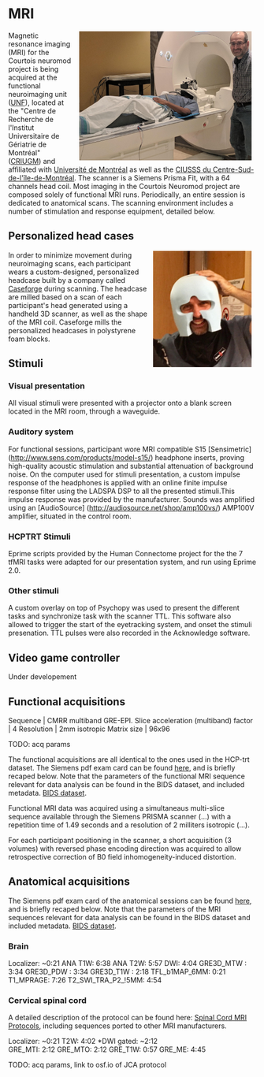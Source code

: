 # MRI

<img src="./_static/mri/mri.jpg" alt="UNF MRI" width="350" align="right" hspace="10"/> Magnetic resonance imaging (MRI) for the Courtois neuromod project is being acquired at the functional neuroimaging unit ([UNF](https://unf-montreal.ca/)), located at the "Centre de Recherche de l'Institut Universitaire de Gériatrie de Montréal" ([CRIUGM](http://www.criugm.qc.ca/)) and affiliated with [Université de Montréal](https://www.umontreal.ca/) as well as the [CIUSSS du Centre-Sud-de-l'île-de-Montréal](https://ciusss-centresudmtl.gouv.qc.ca/propos/services-en-anglais). The scanner is a Siemens Prisma Fit, with a 64 channels head coil. Most imaging in the Courtois Neuromod project are composed solely of functional MRI runs. Periodically, an entire session is dedicated to anatomical scans. The scanning environment includes a number of stimulation and response equipment, detailed below.   

## Personalized head cases
<img src="./_static/mri/headcase.png" alt="head case" width="200" align="right" hspace="10"/> In order to minimize movement during neuroimaging scans, each participant wears a custom-designed, personalized headcase built by a company called [Caseforge](https://caseforge.co) during scanning. The headcase are milled based on a scan of each participant's head generated using a handheld 3D scanner, as well as the shape of the MRI coil. Caseforge  mills the personalized headcases in polystyrene foam blocks.

## Stimuli

### Visual presentation

All visual stimuli were presented with a projector onto a blank screen located in the MRI room, through a waveguide.

### Auditory system

For functional sessions, participant wore MRI compatible  S15 [Sensimetric] (http://www.sens.com/products/model-s15/) headphone inserts, proving high-quality acoustic stimulation and substantial attenuation of background noise.  On the computer used for stimuli presentation, a custom impulse response of the headphones is applied with an online finite impulse response filter using the LADSPA DSP to all the presented stimuli.This impulse response was provided by the manufacturer. Sounds was amplified using an [AudioSource] (http://audiosource.net/shop/amp100vs/) AMP100V amplifier, situated in the control room.

### HCPTRT Stimuli

Eprime scripts provided by the Human Connectome project for the  the 7 tfMRI tasks were adapted for our presentation system, and run using Eprime 2.0.

### Other stimuli
A custom overlay on top of Psychopy was used to present the different tasks and synchronize task with the scanner TTL.
This software also allowed to trigger the start of the eyetracking system, and onset the stimuli presenation. TTL pulses were also recorded in the Acknowledge software.

## Video  game controller
Under developement

## Functional acquisitions

Sequence | CMRR multiband GRE-EPI.
Slice acceleration (multiband) factor | 4
Resolution | 2mm isotropic
Matrix size | 96x96

TODO: acq params



The functional acquisitions are all identical to the ones used in the HCP-trt dataset. The Siemens pdf exam card can be found [here](./_static/mri/functional_protocol_HCP-trt.pdf), and is briefly recaped below. Note that the parameters of the functional MRI sequence relevant for data analysis can be found in the BIDS dataset, and included metadata.
[BIDS dataset](https://git.unf-montreal.ca/neuromod/).

Functional MRI data was acquired using a simultaneaus multi-slice sequence available through the Siemens PRISMA scanner (...) with a repetition time of 1.49 seconds and a resolution of 2 milliters isotropic (...).

For each participant positioning in the scanner, a short acquisition (3 volumes) with reversed phase encoding direction was acquired to allow retrospective correction of B0 field inhomogeneity-induced distortion.

## Anatomical acquisitions

The Siemens pdf exam card of the anatomical sessions can be found [here](./_static/mri/anatomical_protocol_2019-01-22.pdf), and is briefly recaped below. Note that the parameters of the MRI sequences relevant for data analysis can be found in the BIDS dataset and included metadata.
[BIDS dataset](https://git.unf-montreal.ca/neuromod/).

### Brain


Localizer:          ~0:21
ANA T1W:             6:38
ANA T2W:             5:57
DWI:                 4:04
GRE3D_MTW    :       3:34
GRE3D_PDW    :       3:34
GRE3D_T1W    :       2:18
TFL_b1MAP_6MM:       0:21
T1_MPRAGE:           7:26
T2_SWI_TRA_P2_!5MM:  4:54


### Cervical spinal cord

A detailed description of the protocol can be found here: [Spinal Cord MRI Protocols](https://osf.io/tt4z9/), including sequences ported to other MRI manufacturers.

Localizer:         ~0:21
T2W:                4:02
*DWI gated:        ~2:12  
GRE_MTI:            2:12
GRE_MTO:            2:12
GRE_T1W:            0:57
GRE_ME:             4:45


TODO: acq params, link to osf.io of JCA protocol
